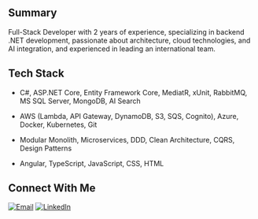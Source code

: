 ## Summary

Full-Stack Developer with 2 years of experience, specializing in backend .NET development, passionate about architecture, cloud technologies, and AI integration, and experienced in leading an international team.

## Tech Stack

- C#, ASP.NET Core, Entity Framework Core, MediatR, xUnit, RabbitMQ, MS SQL Server, MongoDB, AI Search

- AWS (Lambda, API Gateway, DynamoDB, S3, SQS, Cognito), Azure, Docker, Kubernetes, Git

- Modular Monolith, Microservices, DDD, Clean Architecture, CQRS, Design Patterns

- Angular, TypeScript, JavaScript, CSS, HTML

## Connect With Me

[![Email](https://img.shields.io/badge/Email-D14836?style=flat&logo=gmail&logoColor=white)](mailto:holdim.pro@gmail.com)
[![LinkedIn](https://img.shields.io/badge/LinkedIn-0077B5?style=flat&logo=linkedin&logoColor=white)](https://www.linkedin.com/in/dmytroholiaka/)
